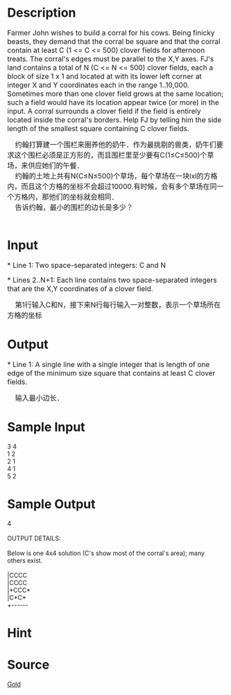 
# Description

<div class="content"><p><span style="font-size: medium">Farmer John wishes to build a corral for his cows. Being finicky beasts, they demand that the corral be square and that the corral contain at least C (1 &lt;= C &lt;= 500) clover fields for afternoon treats. The corral&#39;s edges must be parallel to the X,Y axes. FJ&#39;s land contains a total of N (C &lt;= N &lt;= 500) clover fields, each a block of size 1 x 1 and located at with its lower left corner at integer X and Y coordinates each in the range 1..10,000. Sometimes more than one clover field grows at the same location; such a field would have its location appear twice (or more) in the input. A corral surrounds a clover field if the field is entirely located inside the corral&#39;s borders. Help FJ by telling him the side length of the smallest square containing C clover fields. </span></p>
<div><span style="font-size: medium">    约翰打算建一个围栏来圈养他的奶牛．作为最挑剔的兽类，奶牛们要求这个围栏必须是正方形的，而且围栏里至少要有C(1≤C≤500)个草场，来供应她们的午餐．</span></div>
<div><span style="font-size: medium">    约翰的土地上共有N(C≤N≤500)个草场，每个草场在一块lxl的方格内，而且这个方格的坐标不会超过10000.有时候，会有多个草场在同一个方格内，那他们的坐标就会相同．</span></div>
<div><span style="font-size: medium">    告诉约翰，最小的围栏的边长是多少？</span></div>
<div><span style="font-size: medium"> </span></div></div>

# Input

<div class="content"><p><span style="font-size: medium">* Line 1: Two space-separated integers: C and N </span></p>
<p><span style="font-size: medium">* Lines 2..N+1: Each line contains two space-separated integers that are the X,Y coordinates of a clover field. </span></p>
<div><span style="font-size: medium">    第1行输入C和N，接下来N行每行输入一对整数，表示一个草场所在方格的坐标</span></div></div>

# Output

<div class="content"><p><span style="font-size: medium">* Line 1: A single line with a single integer that is length of one edge of the minimum size square that contains at least C clover fields. </span></p>
<div><span style="font-size: medium">    输入最小边长．</span></div>
<p></p></div>

# Sample Input

<div class="content"><span class="sampledata">3 4<br/>
1 2<br/>
2 1<br/>
4 1<br/>
5 2<br/>
</span></div>

# Sample Output

<div class="content"><span class="sampledata">4<br/>
<br/>
OUTPUT DETAILS:<br/>
<br/>
Below is one 4x4 solution (C&#39;s show most of the corral&#39;s area); many<br/>
others exist.<br/>
<br/>
|CCCC<br/>
|CCCC<br/>
|*CCC*<br/>
|C*C*<br/>
+------</span></div>

# Hint

<div class="content"><p></p></div>

# Source

<div class="content"><p><a href="problemset.php?search=Gold">Gold</a></p></div>

